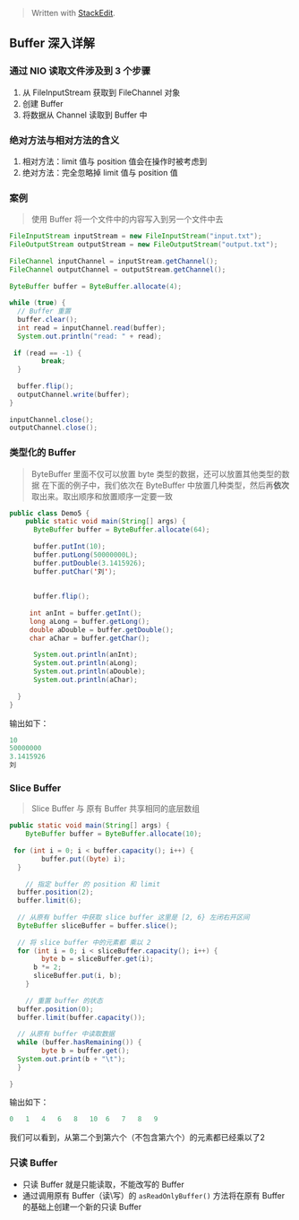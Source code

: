 


> Written with [StackEdit](https://stackedit.io/).

## Buffer 深入详解

### 通过 NIO 读取文件涉及到 3 个步骤
1. 从 FileInputStream 获取到 FileChannel 对象
2. 创建 Buffer
3. 将数据从 Channel 读取到 Buffer 中

###  绝对方法与相对方法的含义
1. 相对方法：limit 值与 position 值会在操作时被考虑到
2. 绝对方法：完全忽略掉 limit 值与 position 值

### 案例
> 使用 Buffer 将一个文件中的内容写入到另一个文件中去

```java
FileInputStream inputStream = new FileInputStream("input.txt");  
FileOutputStream outputStream = new FileOutputStream("output.txt");  
  
FileChannel inputChannel = inputStream.getChannel();  
FileChannel outputChannel = outputStream.getChannel();  
  
ByteBuffer buffer = ByteBuffer.allocate(4);  
  
while (true) {  
  // Buffer 重置  
  buffer.clear();  
  int read = inputChannel.read(buffer);  
  System.out.println("read: " + read);  
  
 if (read == -1) {  
        break;  
  }  
  
  buffer.flip();  
  outputChannel.write(buffer);  
}  
  
inputChannel.close();  
outputChannel.close();
```

### 类型化的 Buffer
> ByteBuffer 里面不仅可以放置 byte 类型的数据，还可以放置其他类型的数据
> 在下面的例子中，我们依次在 ByteBuffer 中放置几种类型，然后再**依次**取出来。取出顺序和放置顺序一定要一致

```java
public class Demo5 {  
    public static void main(String[] args) {  
      ByteBuffer buffer = ByteBuffer.allocate(64);  
  
	  buffer.putInt(10);  
	  buffer.putLong(50000000L);  
	  buffer.putDouble(3.1415926);  
	  buffer.putChar('刘');  
	  
	  
	  buffer.flip();  
	  
	 int anInt = buffer.getInt();  
	 long aLong = buffer.getLong();  
	 double aDouble = buffer.getDouble();  
	 char aChar = buffer.getChar();  
	  
	  System.out.println(anInt); 
	  System.out.println(aLong); 
	  System.out.println(aDouble); 
	  System.out.println(aChar); 
  
  }  
}
```

输出如下：

```java
10
50000000
3.1415926
刘
```

### Slice Buffer

> Slice Buffer 与 原有 Buffer 共享相同的底层数组

```java
public static void main(String[] args) {  
    ByteBuffer buffer = ByteBuffer.allocate(10);  
  
 for (int i = 0; i < buffer.capacity(); i++) {  
        buffer.put((byte) i);  
  }  
  
    // 指定 buffer 的 position 和 limit  
  buffer.position(2);  
  buffer.limit(6);  
  
  // 从原有 buffer 中获取 slice buffer 这里是 [2, 6} 左闭右开区间  
  ByteBuffer sliceBuffer = buffer.slice();  
  
  // 将 slice buffer 中的元素都 乘以 2  
  for (int i = 0; i < sliceBuffer.capacity(); i++) {  
        byte b = sliceBuffer.get(i);  
	  b *= 2;  
	  sliceBuffer.put(i, b);  
	}  
  
    // 重置 buffer 的状态  
  buffer.position(0);  
  buffer.limit(buffer.capacity());  
  
  // 从原有 buffer 中读取数据  
  while (buffer.hasRemaining()) {  
        byte b = buffer.get();  
  System.out.print(b + "\t");  
  }  
  
}
```
输出如下：

```java
0	1	4	6	8	10	6	7	8	9
```
我们可以看到，从第二个到第六个（不包含第六个）的元素都已经乘以了2


### 只读 Buffer

* 只读 Buffer 就是只能读取，不能改写的 Buffer
* 通过调用原有 Buffer（读\写）的 `asReadOnlyBuffer()` 方法将在原有 Buffer 的基础上创建一个新的只读 Buffer
<!--stackedit_data:
eyJoaXN0b3J5IjpbLTE3NzMyNTU5MTksLTE2OTc0NTEzNjQsLT
EzOTQ2NDY5NzAsLTExODk2NDY4ODcsNTgyMzE3Mzk3LDIxMjE1
Njk2MjksMzc3MjcxMzk1LC03ODkwMjYwMzFdfQ==
-->
